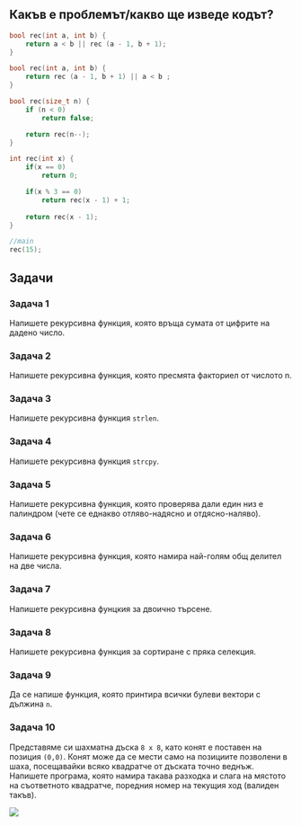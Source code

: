 ## Какъв е проблемът/какво ще изведе кодът?
```c++
bool rec(int a, int b) {
    return a < b || rec (a - 1, b + 1);
}
```
```c++
bool rec(int a, int b) {
    return rec (a - 1, b + 1) || a < b ;
}
```
```c++
bool rec(size_t n) {
    if (n < 0)
        return false;

    return rec(n--);
}
```

```c++
int rec(int x) {
    if(x == 0)
        return 0;

    if(x % 3 == 0)
        return rec(x - 1) + 1;
    
    return rec(x - 1);
}

//main
rec(15);
```

## Задачи
### Задача 1
Напишете рекурсивна функция, която връща сумата от цифрите на дадено число.

### Задача 2
Напишете рекурсивна функция, която пресмята факториел от числотo n.

### Задача 3
Напишете рекурсивна функция `strlen`.

### Задача 4
Напишете рекурсивна функция `strcpy`.

### Задача 5 
Напишете рекурсивна функция, която проверява дали един низ е палиндром (чете се еднакво отляво-надясно и отдясно-наляво). 

### Задача 6
Напишете рекурсивна функция, която намира най-голям общ делител на две числа.

### Задача 7 
Напишете рекурсивна фунцкия за двоично търсене.

### Задача 8
Напишете рекурсивна функция за сортиране с пряка селекция.

### Задача 9
Да се напише функция, която принтира всички булеви вектори с дължина `n`.

### Задача 10
Представяме си шахматна дъска `8 x 8`, като конят е поставен на позиция `(0,0)`. Конят може да се мести само на позициите позволени в шаха, посещавайки всяко квадратче от дъската точно веднъж. Напишете програма, която намира такава разходка и слага на мястото на съответното квадратче, поредния номер на текущия ход (валиден такъв).    

<img allign="center" src="https://tutorialhorizon.com/static/media/algorithms/2015/05/Path-follwed-by-Knight-to-cover-all-the-cells-1.png">

